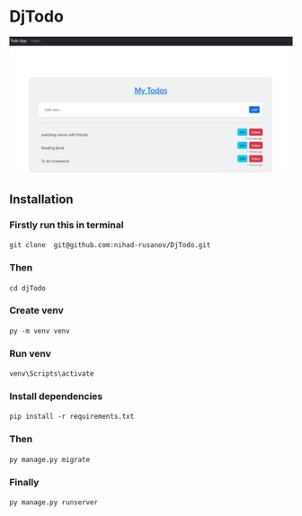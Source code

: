 # DjTodo
![alt text](https://github.com/nihad-rusanov/DjTodo/blob/main/image.png?raw=true)


## Installation

### Firstly run this in terminal

``` git clone  git@github.com:nihad-rusanov/DjTodo.git ```

### Then 

``` cd djTodo ```

### Create venv

``` py -m venv venv ```

### Run venv

``` venv\Scripts\activate ```

### Install dependencies

``` pip install -r requirements.txt ```

### Then 

``` py manage.py migrate ```

### Finally

``` py manage.py runserver ```
